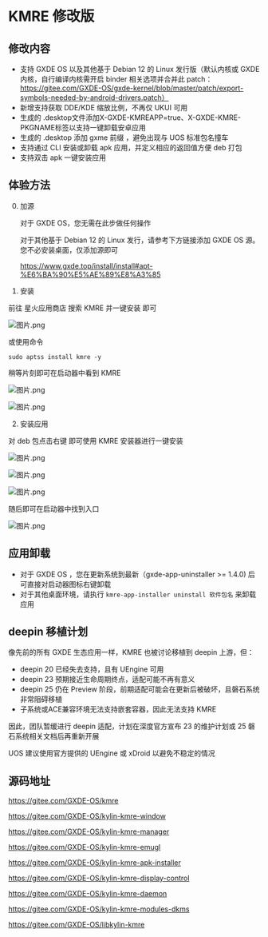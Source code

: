 # KMRE 修改版

## 修改内容

* 支持 GXDE OS 以及其他基于 Debian 12 的 Linux 发行版（默认内核或 GXDE 内核，自行编译内核需开启 binder 相关选项并合并此 patch：https://gitee.com/GXDE-OS/gxde-kernel/blob/master/patch/export-symbols-needed-by-android-drivers.patch）
* 新增支持获取 DDE/KDE 缩放比例，不再仅 UKUI 可用
* 生成的 .desktop文件添加X-GXDE-KMREAPP=true、X-GXDE-KMRE-PKGNAME标签以支持一键卸载安卓应用
* 生成的 .desktop 添加 gxme 前缀 ，避免出现与 UOS 标准包名撞车
* 支持通过 CLI 安装或卸载 apk 应用，并定义相应的返回值方便 deb 打包
* 支持双击 apk 一键安装应用

## 体验方法

0. 加源
   
   对于 GXDE OS，您无需在此步做任何操作
   
   对于其他基于 Debian 12 的 Linux 发行，请参考下方链接添加 GXDE OS 源。您不必安装桌面，仅添加源即可
   
   https://www.gxde.top/install/install#apt-%E6%BA%90%E5%AE%89%E8%A3%85
1. 安装

前往 星火应用商店 搜索 KMRE 并一键安装 即可

![图片.png](/news/development/kmre-on-debian-gxde/202501261534476872_图片.png)

或使用命令

`sudo aptss install kmre -y`

稍等片刻即可在启动器中看到 KMRE

![图片.png](/news/development/kmre-on-debian-gxde/202501261536273237_图片.png)

![图片.png](/news/development/kmre-on-debian-gxde/202501261538027913_图片.png)

2. 安装应用

对 deb 包点击右键 即可使用 KMRE 安装器进行一键安装

![图片.png](/news/development/kmre-on-debian-gxde/202501261538259106_图片.png)

![图片.png](/news/development/kmre-on-debian-gxde/202501261539045466_图片.png)

![图片.png](/news/development/kmre-on-debian-gxde/202501261539195214_图片.png)

随后即可在启动器中找到入口

![图片.png](/news/development/kmre-on-debian-gxde/202501261546298081_图片.png)

## 应用卸载

* 对于 GXDE OS ，您在更新系统到最新（gxde-app-uninstaller >= 1.4.0) 后可直接对启动器图标右键卸载
* 对于其他桌面环境，请执行 `kmre-app-installer uninstall 软件包名` 来卸载应用

## deepin 移植计划

像先前的所有 GXDE 生态应用一样，KMRE 也被讨论移植到 deepin 上游，但：

* deepin 20 已经失去支持，且有 UEngine 可用
* deepin 23 预期接近生命周期终点，适配可能不再有意义
* deepin 25 仍在 Preview 阶段，前期适配可能会在更新后被破坏，且磐石系统非常阻碍移植
* 子系统或ACE兼容环境无法支持嵌套容器，因此无法支持 KMRE

因此，团队暂缓进行 deepin 适配，计划在深度官方宣布 23 的维护计划或 25 磐石系统相关文档后再重新开展

UOS 建议使用官方提供的 UEngine 或 xDroid 以避免不稳定的情况

## 源码地址

https://gitee.com/GXDE-OS/kmre

https://gitee.com/GXDE-OS/kylin-kmre-window

https://gitee.com/GXDE-OS/kylin-kmre-manager

https://gitee.com/GXDE-OS/kylin-kmre-emugl

https://gitee.com/GXDE-OS/kylin-kmre-apk-installer

https://gitee.com/GXDE-OS/kylin-kmre-display-control

https://gitee.com/GXDE-OS/kylin-kmre-daemon

https://gitee.com/GXDE-OS/kylin-kmre-modules-dkms

https://gitee.com/GXDE-OS/libkylin-kmre
